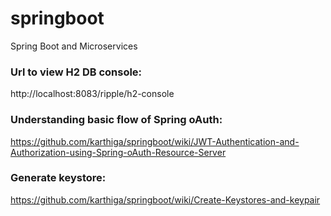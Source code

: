 # springboot
Spring Boot and Microservices


### Url to view H2 DB console:
http://localhost:8083/ripple/h2-console

### Understanding basic flow of Spring oAuth:
https://github.com/karthiga/springboot/wiki/JWT-Authentication-and-Authorization-using-Spring-oAuth-Resource-Server

### Generate keystore:
https://github.com/karthiga/springboot/wiki/Create-Keystores-and-keypair


